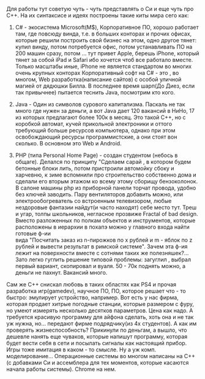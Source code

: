 Для работы тут советую чуть - чуть представлять о Си и еще чуть про С++.
На их синтаксисе и идеях построены такие киты мира сего как:

1. C# - экосистема Microsoft(M$), Корпоративное ПО, хорошо работает там, где повсюду винда, т.е.
в больших конторах и прочих офисах, которые решили построить свой бизнес на этом, одно другое тянет:
купил винду, потом потребуется офис, потом устанавливать ПО на 200 машин сразу, потом ... тут привет
Apple, берешь iPhone, который тянет за собой iPad и Safari ибо хочется чтоб все работало вместе. 
Только масштабы иные, iPhone не является стандартом во многих очень крупных конторах
Корпоративный софт на С# - это , во многом, Web разработка(написание сайтов) с особой уличной магией
от дядюшки Билла. В последнее время шарп(До Диез, если так привычнее) пытается теснить Java, посмотрим
кто кого.

2. Java - Один из символов сурового капитализма. Паскаль не так много где нужен за деньги, а вот Java
дает 120 вакансий в НиНо, 17 из которых предлагают более 100к в месяц. Это такой С++, но с коробкой автомат, кучей 
прикольной электроники и оттого требующий больше ресурсов компьютера, однако при этом освобождающий ресурсы 
программистские, а они стоят вон сколько. В основном это Web и Android. 

3. PHP (типа Personal Home Page) - создан студентом (небось в общаге). Делался по принципу "Сделаем сарай , в котором будем бетонные блоки лить, потом пристроили автомойку сбоку и харчевню, к зиме вспомнили про строительство 
собственно дома и сделали его вторым этажом ко всему этому сборищу бензоколонок.  
В салоне машины php из  приборной панели торчат провода, удобно без ключей заводить. Пару вентиляторов добавить 
можно, или электрообогреватель со встроенным телевизором, любые нездоровые фантазии найдут(и часто находят) себе 
место тут. Треш и угар, толпы школьников, негласное прозвиже Fractal of bad design. Вместо разложенных по полкам 
объектов и инструментов, которые расположены в иерархии  в похапэ  можно у главного входа найти готовые ф-ии  
вида "Посчитать заказ из n-пирожков по х рублей и m - яблок по z рублей и вывести результат в римской системе". 
Зачем эта ф-ия лежит на поверхности вместе с сотнями таких же полезняшек?...  Зато легко гуглить решение типовой 
проблемы: загуглил , выбрал первый  вариант, скопировал и вуаля. 50 - 70к поднять можно, а деньги 
не пахнут. Вакансий много.

Сам же C++ снискал любовь в таких областях как PS4 и прочая разработка игр(gamedev), научное ПО, ПО, которое решает 
что - то быстро: эмулирует устройство, например. 
Вот есть у нас фирма, которая продает хитрые погодные станции, которые размером с фуру, но умеют измерять несколько 
десятков параметров. Цена как надо. А требуется красивую программу для айфона сделать, хоть она и не так уж нужна, 
но... передают фирме подрядчику(из 4х студентов). А как им проверять жизнеспособность? Прикинули по деньгам, а 
вышло, что дешевле нанять  еще чуваков, которые напишут программу, которая будет вести себя в сети и посылать 
сигналы как настоящий прибор. Игры тоже имитация в каком - то смысле. Ну а уж комп. моделирование... 
Операционные системы во многом написаны на С++(с добавками Си и ассемблера для тех моментов, которые касаются
начала работы системы). Chrome на нем.
